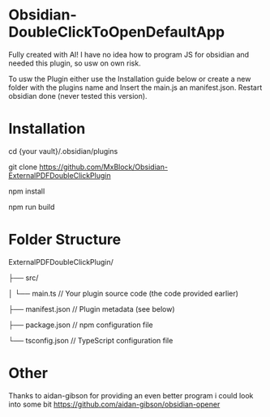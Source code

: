 # Obsidian-DoubleClickToOpenDefaultApp

Fully created with AI! I have no idea how to program JS for obsidian and needed this plugin, so usw on own risk.

To usw the Plugin either use the Installation guide below or create a new folder with the plugins name and Insert the main.js an manifest.json. Restart obsidian done (never tested this version).

# Installation
cd {your vault}/.obsidian/plugins

git clone https://github.com/MxBlock/Obsidian-ExternalPDFDoubleClickPlugin

npm install

npm run build


# Folder Structure
ExternalPDFDoubleClickPlugin/

├── src/

│   └── main.ts      // Your plugin source code (the code provided earlier)

├── manifest.json    // Plugin metadata (see below)

├── package.json     // npm configuration file

└── tsconfig.json    // TypeScript configuration file

# Other
Thanks to aidan-gibson for providing an even better program i could look into some bit
https://github.com/aidan-gibson/obsidian-opener

